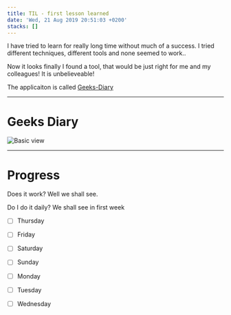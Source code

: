 ```yaml
---
title: TIL - first lesson learned
date: 'Wed, 21 Aug 2019 20:51:03 +0200'
stacks: []
---
```


I have tried to learn for really long time without much of a success. I tried different techniques, different tools and none seemed to work..

Now it looks finally I found a tool, that would be just right for me and my colleagues! It is unbelieveable!

The applicaiton is called [Geeks-Diary](https://github.com/seokju-na/geeks-diary)

---

# Geeks Diary

![Basic view](https://user-images.githubusercontent.com/13250888/50562835-00e98600-0d5b-11e9-8d23-76b267a0fbf0.png)

---

# Progress

Does it work? Well we shall see. 

Do I do it daily? We shall see in first week

- [ ] Thursday
- [ ] Friday
- [ ] Saturday
- [ ] Sunday
- [ ] Monday
- [ ] Tuesday
- [ ] Wednesday




